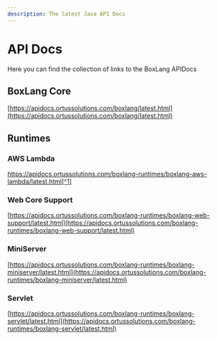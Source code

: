```yaml
---
description: The latest Java API Docs
---
```


# API Docs

Here you can find the collection of links to the BoxLang APIDocs

## BoxLang Core

[https://apidocs.ortussolutions.com/boxlang/latest.html](https://apidocs.ortussolutions.com/boxlang/latest.html)

## Runtimes

### AWS Lambda

https://apidocs.ortussolutions.com/boxlang-runtimes/boxlang-aws-lambda/latest.html[^1]

### Web Core Support

[https://apidocs.ortussolutions.com/boxlang-runtimes/boxlang-web-support/latest.html](https://apidocs.ortussolutions.com/boxlang-runtimes/boxlang-web-support/latest.html)

### MiniServer

[https://apidocs.ortussolutions.com/boxlang-runtimes/boxlang-miniserver/latest.html](https://apidocs.ortussolutions.com/boxlang-runtimes/boxlang-miniserver/latest.html)

### Servlet

[https://apidocs.ortussolutions.com/boxlang-runtimes/boxlang-servlet/latest.html](https://apidocs.ortussolutions.com/boxlang-runtimes/boxlang-servlet/latest.html)





[^1]: 

